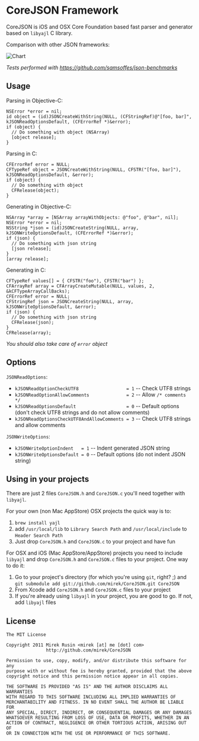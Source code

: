 # CoreJSON Framework

CoreJSON is iOS and OSX Core Foundation based fast parser and generator based on `libyajl` C library.

Comparison with other JSON frameworks:

![Chart](http://chart.apis.google.com/chart?chf=bg,s,67676700&chxl=1:|TouchJSON|JSON+Framework|YAJL|Apple+JSON|CoreJSON|JSONKit&chxr=0,0,60&chxt=x,y&chbh=a&chs=300x165&cht=bhg&chco=94AAC8&chds=0,237.904&chd=t:46.582,63.192,128.143,129.231,154.504,237.904&chtt=1+Iteration%2C+iPhone+4+iOS+4.2.1)

_Tests performed with https://github.com/samsoffes/json-benchmarks_

## Usage

Parsing in Objective-C:

    NSError *error = nil;
    id object = (id)JSONCreateWithString(NULL, (CFStringRef)@"[foo, bar]", kJSONReadOptionsDefault, (CFErrorRef *)&error);
    if (object) {
      // Do something with object (NSArray)
      [object release];
    }

Parsing in C:

    CFErrorRef error = NULL;
    CFTypeRef object = JSONCreateWithString(NULL, CFSTR("[foo, bar]"), kJSONReadOptionsDefault, &error);
    if (object) {
      // Do something with object
      CFRelease(object);
    }

Generating in Objective-C:

    NSArray *array = [NSArray arrayWithObjects: @"foo", @"bar", nil];
    NSError *error = nil;
    NSString *json = (id)JSONCreateString(NULL, array, kJSONWriteOptionsDefault, (CFErrorRef *)&error);
    if (json) {
      // Do something with json string
      [json release];
    }
    [array release];

Generating in C:

    CFTypeRef values[] = { CFSTR("foo"), CFSTR("bar") };
    CFArrayRef array = CFArrayCreateMutable(NULL, values, 2, &kCFTypeArrayCallBacks);
    CFErrorRef error = NULL;
    CFStringRef json = JSONCreateString(NULL, array, kJSONWriteOptionsDefault, &error);
    if (json) {
      // Do something with json string
      CFRelease(json);
    }
    CFRelease(array);
    
_You should also take care of `error` object_

## Options

`JSONReadOptions`:

* `kJSONReadOptionCheckUTF8                  = 1` -- Check UTF8 strings
* `kJSONReadOptionAllowComments              = 2` -- Allow `/* comments */`
* `kJSONReadOptionsDefault                   = 0` -- Default options (don't check UTF8 strings and do not allow comments)
* `kJSONReadOptionsCheckUTF8AndAllowComments = 3` -- Check UTF8 strings and allow comments

`JSONWriteOptions`:

* `kJSONWriteOptionIndent   = 1` -- Indent generated JSON string
* `kJSONWriteOptionsDefault = 0` -- Default options (do not indent JSON string)

## Using in your projects

There are just 2 files `CoreJSON.h` and `CoreJSON.c` you'll need together with `libyajl`.

For your own (non Mac AppStore) OSX projects the quick way is to:

1. `brew install yajl`
2. add `/usr/local/lib` to `Library Search Path` and `/usr/local/include` to `Header Search Path`
3. Just drop `CoreJSON.h` and `CoreJSON.c` to your project and have fun

For OSX and iOS (Mac AppStore/AppStore) projects you need to include `libyajl` and drop `CoreJSON.h` and `CoreJSON.c` files to your project.
One way to do it:

1. Go to your project's directory (for which you're using `git`, right? ;) and `git submodule add git://github.com/mirek/CoreJSON.git CoreJSON`
2. From Xcode add `CoreJSON.h` and `CoreJSON.c` files to your project
3. If you're already using `libyajl` in your project, you are good to go. If not, add `libyajl` files

## License

    The MIT License

    Copyright 2011 Mirek Rusin <mirek [at] me [dot] com>
                   http://github.com/mirek/CoreJSON
    
    Permission to use, copy, modify, and/or distribute this software for any
    purpose with or without fee is hereby granted, provided that the above
    copyright notice and this permission notice appear in all copies.

    THE SOFTWARE IS PROVIDED "AS IS" AND THE AUTHOR DISCLAIMS ALL WARRANTIES
    WITH REGARD TO THIS SOFTWARE INCLUDING ALL IMPLIED WARRANTIES OF
    MERCHANTABILITY AND FITNESS. IN NO EVENT SHALL THE AUTHOR BE LIABLE FOR
    ANY SPECIAL, DIRECT, INDIRECT, OR CONSEQUENTIAL DAMAGES OR ANY DAMAGES
    WHATSOEVER RESULTING FROM LOSS OF USE, DATA OR PROFITS, WHETHER IN AN
    ACTION OF CONTRACT, NEGLIGENCE OR OTHER TORTIOUS ACTION, ARISING OUT OF
    OR IN CONNECTION WITH THE USE OR PERFORMANCE OF THIS SOFTWARE.
